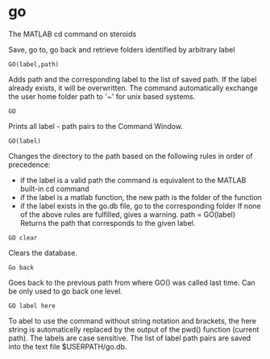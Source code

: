 # go
The MATLAB cd command on steroids

Save, go to, go back and retrieve folders identified by arbitrary label

`GO(label,path)`

Adds path and the corresponding label to the list of saved path. If the
label already exists, it will be overwritten. The command automatically
exchange the user home folder path to '~' for unix based systems.

`GO`

Prints all label - path pairs to the Command Window.

`GO(label)`

Changes the directory to the path based on the following rules in order
of precedence:
  -   if the label is a valid path the command is equivalent to the
      MATLAB built-in cd command
  -   if the label is a matlab function, the new path is the folder of
      the function
  -   if the label exists in the go.db file, go to the corresponding
      folder
If none of the above rules are fulfilled, gives a warning.
path = GO(label)
Returns the path that corresponds to the given label.

`GO clear`

Clears the database.

`Go back`

Goes back to the previous path from where GO() was called last time. Can
be only used to go back one level.

`GO label here`

To abel to use the command without string notation and brackets, the here
string is automaticelly replaced by the output of the pwd() function
(current path).
The labels are case sensitive. The list of label path pairs are saved
into the text file $USERPATH/go.db.

